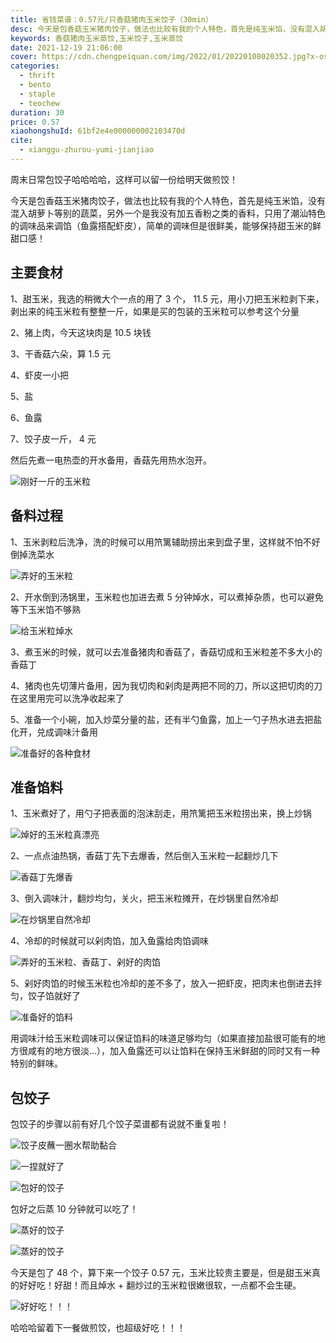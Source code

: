 ```yaml
---
title: 省钱菜谱：0.57元/只香菇猪肉玉米饺子（30min）
desc: 今天是包香菇玉米猪肉饺子，做法也比较有我的个人特色，首先是纯玉米馅，没有混入胡萝卜等别的蔬菜，另外一个是我没有加五香粉之类的香料，只用了潮汕特色的调味品来调馅（鱼露搭配虾皮），简单的调味但是很鲜美，能够保持甜玉米的鲜甜口感！
keywords: 香菇猪肉玉米蒸饺,玉米饺子,玉米蒸饺
date: 2021-12-19 21:06:00
cover: https://cdn.chengpeiquan.com/img/2022/01/20220108020352.jpg?x-oss-process=image/interlace,1
categories:
  - thrift
  - bento
  - staple
  - teochew
duration: 30
price: 0.57
xiaohongshuId: 61bf2e4e000000002103470d
cite:
  - xianggu-zhurou-yumi-jianjiao
---
```


周末日常包饺子哈哈哈哈，这样可以留一份给明天做煎饺！

今天是包香菇玉米猪肉饺子，做法也比较有我的个人特色，首先是纯玉米馅，没有混入胡萝卜等别的蔬菜，另外一个是我没有加五香粉之类的香料，只用了潮汕特色的调味品来调馅（鱼露搭配虾皮），简单的调味但是很鲜美，能够保持甜玉米的鲜甜口感！

## 主要食材

1、甜玉米，我选的稍微大个一点的用了 3 个， 11.5 元，用小刀把玉米粒剥下来，剥出来的纯玉米粒有整整一斤，如果是买的包装的玉米粒可以参考这个分量

2、猪上肉，今天这块肉是 10.5 块钱

3、干香菇六朵，算 1.5 元

4、虾皮一小把

5、盐

6、鱼露

7、饺子皮一斤， 4 元

然后先煮一电热壶的开水备用，香菇先用热水泡开。

![刚好一斤的玉米粒](https://cdn.chengpeiquan.com/img/2022/01/20220108020353.jpg?x-oss-process=image/interlace,1)

## 备料过程

1、玉米剥粒后洗净，洗的时候可以用笊篱辅助捞出来到盘子里，这样就不怕不好倒掉洗菜水

![弄好的玉米粒](https://cdn.chengpeiquan.com/img/2022/01/20220108020407.jpg?x-oss-process=image/interlace,1)

2、开水倒到汤锅里，玉米粒也加进去煮 5 分钟焯水，可以煮掉杂质，也可以避免等下玉米馅不够熟

![给玉米粒焯水](https://cdn.chengpeiquan.com/img/2022/01/20220108020405.jpg?x-oss-process=image/interlace,1)

3、煮玉米的时候，就可以去准备猪肉和香菇了，香菇切成和玉米粒差不多大小的香菇丁

4、猪肉也先切薄片备用，因为我切肉和剁肉是两把不同的刀，所以这把切肉的刀在这里用完可以洗净收起来了

5、准备一个小碗，加入炒菜分量的盐，还有半勺鱼露，加上一勺子热水进去把盐化开，兑成调味汁备用

![准备好的各种食材](https://cdn.chengpeiquan.com/img/2022/01/20220108020403.jpg?x-oss-process=image/interlace,1)

## 准备馅料

1、玉米煮好了，用勺子把表面的泡沫刮走，用笊篱把玉米粒捞出来，换上炒锅

![焯好的玉米粒真漂亮](https://cdn.chengpeiquan.com/img/2022/01/20220108020404.jpg?x-oss-process=image/interlace,1)

2、一点点油热锅，香菇丁先下去爆香，然后倒入玉米粒一起翻炒几下

![香菇丁先爆香](https://cdn.chengpeiquan.com/img/2022/01/20220108020402.jpg?x-oss-process=image/interlace,1)

3、倒入调味汁，翻炒均匀，关火，把玉米粒摊开，在炒锅里自然冷却

![在炒锅里自然冷却](https://cdn.chengpeiquan.com/img/2022/01/20220108020401.jpg?x-oss-process=image/interlace,1)

4、冷却的时候就可以剁肉馅，加入鱼露给肉馅调味

![弄好的玉米粒、香菇丁、剁好的肉馅](https://cdn.chengpeiquan.com/img/2022/01/20220108020400.jpg?x-oss-process=image/interlace,1)

5、剁好肉馅的时候玉米粒也冷却的差不多了，放入一把虾皮，把肉末也倒进去拌匀，饺子馅就好了

![准备好的馅料](https://cdn.chengpeiquan.com/img/2022/01/20220108020359.jpg?x-oss-process=image/interlace,1)

用调味汁给玉米粒调味可以保证馅料的味道足够均匀（如果直接加盐很可能有的地方很咸有的地方很淡…），加入鱼露还可以让馅料在保持玉米鲜甜的同时又有一种特别的鲜味。

## 包饺子

包饺子的步骤以前有好几个饺子菜谱都有说就不重复啦！

![饺子皮蘸一圈水帮助黏合](https://cdn.chengpeiquan.com/img/2022/01/20220108020358.jpg?x-oss-process=image/interlace,1)

![一捏就好了](https://cdn.chengpeiquan.com/img/2022/01/20220108020357.jpg?x-oss-process=image/interlace,1)

![包好的饺子](https://cdn.chengpeiquan.com/img/2022/01/20220108020356.jpg?x-oss-process=image/interlace,1)

包好之后蒸 10 分钟就可以吃了！

![蒸好的饺子](https://cdn.chengpeiquan.com/img/2022/01/20220108020355.jpg?x-oss-process=image/interlace,1)

![蒸好的饺子](https://cdn.chengpeiquan.com/img/2022/01/20220108020406.jpg?x-oss-process=image/interlace,1)

今天是包了 48 个，算下来一个饺子 0.57 元，玉米比较贵主要是，但是甜玉米真的好好吃！好甜！而且焯水 + 翻炒过的玉米粒很嫩很软，一点都不会生硬。

![好好吃！！！](https://cdn.chengpeiquan.com/img/2022/01/20220108020354.jpg?x-oss-process=image/interlace,1)

哈哈哈留着下一餐做煎饺，也超级好吃！！！
